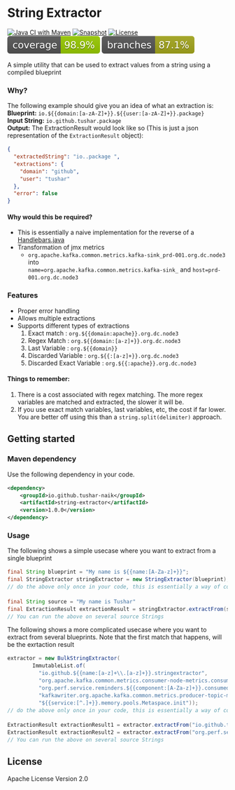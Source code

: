 # String Extractor 

[![Java CI with Maven](https://github.com/tushar-naik/string-extractor/actions/workflows/actions.yml/badge.svg)](https://github.com/tushar-naik/string-extractor/actions/workflows/actions.yml)
[![Snapshot](https://img.shields.io/nexus/s/io.github.tushar-naik/string-extractor?server=https%3A%2F%2Fs01.oss.sonatype.org)](https://s01.oss.sonatype.org/content/repositories/snapshots/io/github/tushar-naik/string-extractor/)
[![License](https://img.shields.io/github/license/tushar-naik/string-extractor)](https://github.com/tushar-naik/string-extractor/blob/main/LICENSE)
![Coverage](.github/badges/jacoco.svg)
![Coverage](.github/badges/branches.svg)

A simple utility that can be used to extract values from a string using a compiled blueprint

### Why?
The following example should give you an idea of what an extraction is:<br>
**Blueprint:** `io.${{domain:[a-zA-Z]+}}.${{user:[a-zA-Z]+}}.package}` <br>
**Input String:** `io.github.tushar.package` <br>
**Output:** The ExtractionResult would look like so (This is just a json representation of the `ExtractionResult` object): <br>
```json
{
  "extractedString": "io..package ",
  "extractions": {
    "domain": "github",
    "user": "tushar"
  },
  "error": false
}
```

#### Why would this be required?
- This is essentially a naive implementation for the reverse of a [Handlebars.java](https://github.com/jknack/handlebars.java)
- Transformation of jmx metrics
  - `org.apache.kafka.common.metrics.kafka-sink_prd-001.org.dc.node3` into <br> `name=org.apache.kafka.common.metrics.kafka-sink_` and `host=prd-001.org.dc.node3` 
     

### Features
- Proper error handling
- Allows multiple extractions
- Supports different types of extractions
    1. Exact match              : `org.${{domain:apache}}.org.dc.node3`
    2. Regex Match              : `org.${{domain:[a-z]+}}.org.dc.node3`
    3. Last Variable            : `org.${{domain}}`  
    4. Discarded Variable       : `org.${{:[a-z]+}}.org.dc.node3`
    5. Discarded Exact Variable : `org.${{:apache}}.org.dc.node3`

#### Things to remember:
1. There is a cost associated with regex matching. The more regex variables are matched and extracted, the slower it will be. 
2. If you use exact match variables, last variables, etc, the cost if far lower. You are better off using this than a `string.split(delimiter)` approach.

## Getting started
### Maven dependency
Use the following dependency in your code.
```xml
<dependency>
    <groupId>io.github.tushar-naik</groupId>
    <artifactId>string-extractor</artifactId>
    <version>1.0.0</version>
</dependency>
```

### Usage

The following shows a simple usecase where you want to extract from a single blueprint
```java
final String blueprint = "My name is ${{name:[A-Za-z]+}}";
final StringExtractor stringExtractor = new StringExtractor(blueprint); 
// do the above only once in your code, this is essentially a way of compiling the blueprint and the regexes involved

final String source = "My name is Tushar"
final ExtractionResult extractionResult = stringExtractor.extractFrom(source);
// You can run the above on several source Strings

```

The following shows a more complicated usecase where you want to extract from several blueprints. Note that the first match that happens, will be the exrtaction result
```java
extractor = new BulkStringExtractor(
        ImmutableList.of(
          "io.github.${{name:[a-z]+\\.[a-z]+}}.stringextractor",
          "org.apache.kafka.common.metrics.consumer-node-metrics.consumer-1.${{node:node-[0-9]+}}.outgoing-byte-rate",
          "org.perf.service.reminders.${{component:[A-Za-z]+}}.consumed.m5_rate",
          "kafkawriter.org.apache.kafka.common.metrics.producer-topic-metrics.kafka-sink_${{host:(stg|prd)-[a-z0-9]+.org.[a-z0-9]+}}.offerengine_source.record-send-total",
          "${{service:[^.]+}}.memory.pools.Metaspace.init")); 
// do the above only once in your code, this is essentially a way of compiling the blueprints and the regexes involved

ExtractionResult extractionResult1 = extractor.extractFrom("io.github.tushar.naik.stringextractor");
ExtractionResult extractionResult2 = extractor.extractFrom("org.perf.service.reminders.rabbitmq.consumed.m5_rate");
// You can run the above on several source Strings

```


## License
Apache License Version 2.0